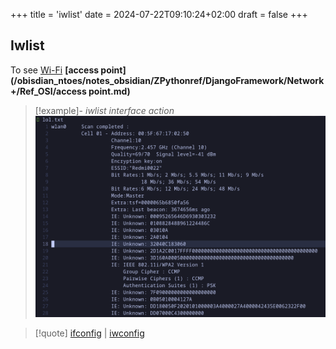 +++
title = 'iwlist'
date = 2024-07-22T09:10:24+02:00
draft = false
+++

## Iwlist
To see  [Wi-Fi](/obisdian_ntoes/notes_obsidian/ZPythonref/DjangoFramework/Network+/WI-FI/Wi-Fi.md) **[access point](/obisdian_ntoes/notes_obsidian/ZPythonref/DjangoFramework/Network+/Ref_OSI/access point.md)**  
>[!example]- *iwlist interface action*
>![IwlistCOnfig_visual.png](/static/IwlistCOnfig_visual.png)



>[!quote] [ifconfig](/obisdian_ntoes/notes_obsidian/Penetration/ifconfig.md) | [iwconfig](/obisdian_ntoes/notes_obsidian/Penetration/iwconfig.md)